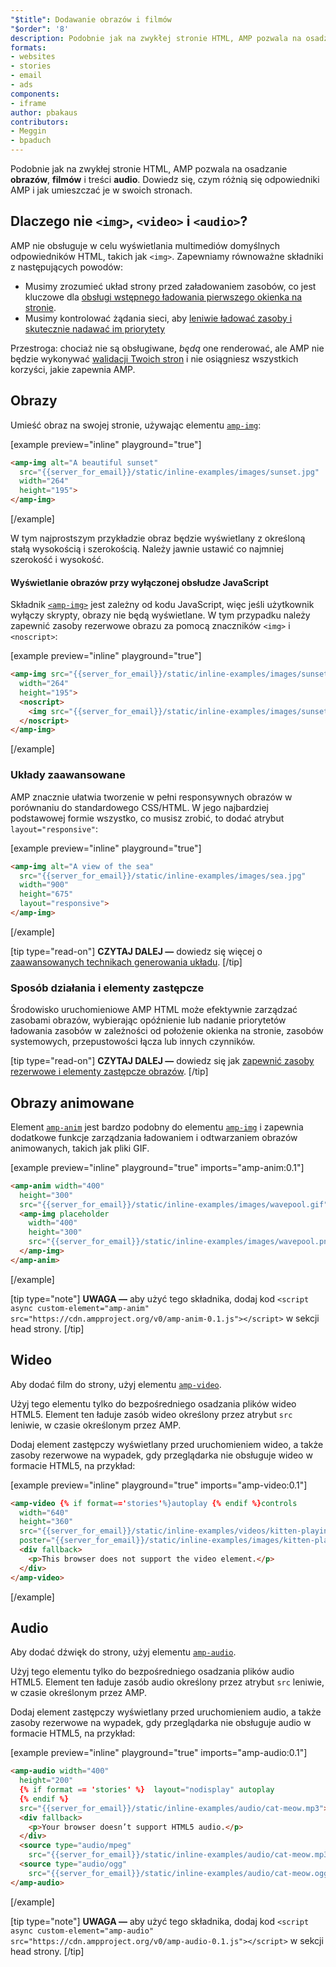 ```yaml
---
"$title": Dodawanie obrazów i filmów
"$order": '8'
description: Podobnie jak na zwykłej stronie HTML, AMP pozwala na osadzanie obrazów, filmów i treści audio. Dowiedz się, czym różnią się odpowiedniki AMP i dowiedz się, jak...
formats:
- websites
- stories
- email
- ads
components:
- iframe
author: pbakaus
contributors:
- Meggin
- bpaduch
---
```


Podobnie jak na zwykłej stronie HTML, AMP pozwala na osadzanie **obrazów**, **filmów** i treści **audio**. Dowiedz się, czym różnią się odpowiedniki AMP i jak umieszczać je w swoich stronach.

## Dlaczego nie `<img>`, `<video>` i `<audio>`?

AMP nie obsługuje w celu wyświetlania multimediów domyślnych odpowiedników HTML, takich jak `<img>`. Zapewniamy równoważne składniki z następujących powodów:

- Musimy zrozumieć układ strony przed załadowaniem zasobów, co jest kluczowe dla [obsługi wstępnego ładowania pierwszego okienka na stronie](../../../../about/how-amp-works.html#size-all-resources-statically).
- Musimy kontrolować żądania sieci, aby [leniwie ładować zasoby i skutecznie nadawać im priorytety](../../../../about/how-amp-works.html#prioritize-resource-loading)

Przestroga: chociaż nie są obsługiwane, *będą* one renderować, ale AMP nie będzie wykonywać [walidacji Twoich stron](../../../../documentation/guides-and-tutorials/learn/validation-workflow/validate_amp.md) i nie osiągniesz wszystkich korzyści, jakie zapewnia AMP.

## Obrazy

Umieść obraz na swojej stronie, używając elementu [`amp-img`](../../../../documentation/components/reference/amp-img.md):

[example preview="inline" playground="true"]
```html
<amp-img alt="A beautiful sunset"
  src="{{server_for_email}}/static/inline-examples/images/sunset.jpg"
  width="264"
  height="195">
</amp-img>
```
[/example]

W tym najprostszym przykładzie obraz będzie wyświetlany z określoną stałą wysokością i szerokością. Należy jawnie ustawić co najmniej szerokość i wysokość.

#### Wyświetlanie obrazów przy wyłączonej obsłudze JavaScript

Składnik [`<amp-img>`](../../../../documentation/components/reference/amp-img.md) jest zależny od kodu JavaScript, więc jeśli użytkownik wyłączy skrypty, obrazy nie będą wyświetlane. W tym przypadku należy zapewnić zasoby rezerwowe obrazu za pomocą znaczników `<img>` i `<noscript>`:

[example preview="inline" playground="true"]
```html
<amp-img src="{{server_for_email}}/static/inline-examples/images/sunset.jpg"
  width="264"
  height="195">
  <noscript>
    <img src="{{server_for_email}}/static/inline-examples/images/sunset.jpg" width="264" height="195" />
  </noscript>
</amp-img>
```
[/example]

### Układy zaawansowane

AMP znacznie ułatwia tworzenie w pełni responsywnych obrazów w porównaniu do standardowego CSS/HTML. W jego najbardziej podstawowej formie wszystko, co musisz zrobić, to dodać atrybut `layout="responsive"`:

[example preview="inline" playground="true"]
```html
<amp-img alt="A view of the sea"
  src="{{server_for_email}}/static/inline-examples/images/sea.jpg"
  width="900"
  height="675"
  layout="responsive">
</amp-img>
```
[/example]

[tip type="read-on"] **CZYTAJ DALEJ —** dowiedz się więcej o [zaawansowanych technikach generowania układu](../../../../documentation/guides-and-tutorials/develop/style_and_layout/control_layout.md). [/tip]

### Sposób działania i elementy zastępcze

Środowisko uruchomieniowe AMP HTML może efektywnie zarządzać zasobami obrazów, wybierając opóźnienie lub nadanie priorytetów ładowania zasobów w zależności od położenie okienka na stronie, zasobów systemowych, przepustowości łącza lub innych czynników.

[tip type="read-on"] **CZYTAJ DALEJ —** dowiedz się jak [zapewnić zasoby rezerwowe i elementy zastępcze obrazów](../../../../documentation/guides-and-tutorials/develop/style_and_layout/placeholders.md). [/tip]

## Obrazy animowane

Element [`amp-anim`](../../../../documentation/components/reference/amp-anim.md) jest bardzo podobny do elementu [`amp-img`](../../../../documentation/components/reference/amp-img.md) i zapewnia dodatkowe funkcje zarządzania ładowaniem i odtwarzaniem obrazów animowanych, takich jak pliki GIF.

[example preview="inline" playground="true" imports="amp-anim:0.1"]
```html
<amp-anim width="400"
  height="300"
  src="{{server_for_email}}/static/inline-examples/images/wavepool.gif">
  <amp-img placeholder
    width="400"
    height="300"
    src="{{server_for_email}}/static/inline-examples/images/wavepool.png">
  </amp-img>
</amp-anim>
```
[/example]

[tip type="note"] **UWAGA —** aby użyć tego składnika, dodaj kod `<script async custom-element="amp-anim" src="https://cdn.ampproject.org/v0/amp-anim-0.1.js"></script>` w sekcji head strony. [/tip]

## Wideo

Aby dodać film do strony, użyj elementu [`amp-video`](../../../../documentation/components/reference/amp-video.md).

Użyj tego elementu tylko do bezpośredniego osadzania plików wideo HTML5. Element ten ładuje zasób wideo określony przez atrybut `src` leniwie, w czasie określonym przez AMP.

Dodaj element zastępczy wyświetlany przed uruchomieniem wideo, a także zasoby rezerwowe na wypadek, gdy przeglądarka nie obsługuje wideo w formacie HTML5, na przykład:

[example preview="inline" playground="true" imports="amp-video:0.1"]
```html
<amp-video {% if format=='stories'%}autoplay {% endif %}controls
  width="640"
  height="360"
  src="{{server_for_email}}/static/inline-examples/videos/kitten-playing.mp4"
  poster="{{server_for_email}}/static/inline-examples/images/kitten-playing.png">
  <div fallback>
    <p>This browser does not support the video element.</p>
  </div>
</amp-video>
```
[/example]

## Audio

Aby dodać dźwięk do strony, użyj elementu [`amp-audio`](../../../../documentation/components/reference/amp-audio.md).

Użyj tego elementu tylko do bezpośredniego osadzania plików audio HTML5. Element ten ładuje zasób audio określony przez atrybut `src` leniwie, w czasie określonym przez AMP.

Dodaj element zastępczy wyświetlany przed uruchomieniem audio, a także zasoby rezerwowe na wypadek, gdy przeglądarka nie obsługuje audio w formacie HTML5, na przykład:

[example preview="inline" playground="true" imports="amp-audio:0.1"]
```html
<amp-audio width="400"
  height="200"
  {% if format == 'stories' %}  layout="nodisplay" autoplay
  {% endif %}
  src="{{server_for_email}}/static/inline-examples/audio/cat-meow.mp3">
  <div fallback>
    <p>Your browser doesn’t support HTML5 audio.</p>
  </div>
  <source type="audio/mpeg"
    src="{{server_for_email}}/static/inline-examples/audio/cat-meow.mp3">
  <source type="audio/ogg"
    src="{{server_for_email}}/static/inline-examples/audio/cat-meow.ogg">
</amp-audio>
```
[/example]

[tip type="note"] **UWAGA —** aby użyć tego składnika, dodaj kod `<script async custom-element="amp-audio" src="https://cdn.ampproject.org/v0/amp-audio-0.1.js"></script>` w sekcji head strony. [/tip]

